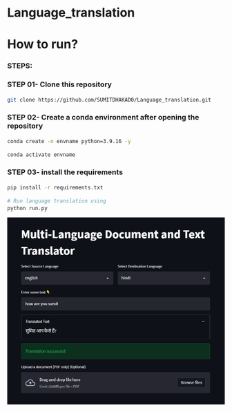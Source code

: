 # Language_translation

# How to run?
### STEPS:

### STEP 01- Clone this repository
```bash
git clone https://github.com/SUMITDHAKAD0/Language_translation.git
```

### STEP 02- Create a conda environment after opening the repository

```bash
conda create -n envname python=3.9.16 -y
```

```bash
conda activate envname
```


### STEP 03- install the requirements
```bash
pip install -r requirements.txt
```


```bash
# Run language translation using
python run.py
```

![Interface](sample.PNG)

